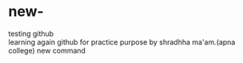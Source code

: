 # new-
testing github<br> 
learning again github for practice purpose by shradhha ma'am.(apna college)
new command